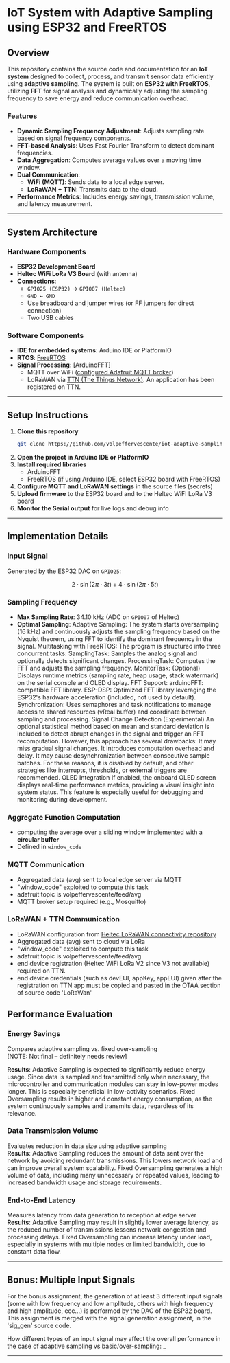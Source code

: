 # IoT System with Adaptive Sampling using ESP32 and FreeRTOS

## Overview
This repository contains the source code and documentation for an **IoT system** designed to collect, process, and transmit sensor data efficiently using **adaptive sampling**. The system is built on **ESP32 with FreeRTOS**, utilizing **FFT** for signal analysis and dynamically adjusting the sampling frequency to save energy and reduce communication overhead.

### Features
- **Dynamic Sampling Frequency Adjustment**: Adjusts sampling rate based on signal frequency components.
- **FFT-based Analysis**: Uses Fast Fourier Transform to detect dominant frequencies.
- **Data Aggregation**: Computes average values over a moving time window.
- **Dual Communication**:
  - **WiFi (MQTT)**: Sends data to a local edge server.
  - **LoRaWAN + TTN**: Transmits data to the cloud.
- **Performance Metrics**: Includes energy savings, transmission volume, and latency measurement.

---

## System Architecture

### Hardware Components
- **ESP32 Development Board**
- **Heltec WiFi LoRa V3 Board** (with antenna)
- **Connections**:
  - `GPIO25 (ESP32)` → `GPIO07 (Heltec)`
  - `GND ↔ GND`
  - Use breadboard and jumper wires (or FF jumpers for direct connection)
  - Two USB cables

### Software Components
- **IDE for embedded systems**: Arduino IDE or PlatformIO
- **RTOS**: [FreeRTOS](https://www.freertos.org/)
- **Signal Processing**: [ArduinoFFT]
  - MQTT over WiFi ([configured Adafruit MQTT broker](https://io.adafruit.com/))
  - LoRaWAN via [TTN (The Things Network)](https://www.thethingsnetwork.org/). An application has been registered on TTN.

---

## Setup Instructions
1. **Clone this repository**
   ```bash
   git clone https://github.com/volpeffervescente/iot-adaptive-sampling.git
   ```
2. **Open the project in Arduino IDE or PlatformIO**
3. **Install required libraries**
   - ArduinoFFT
   - FreeRTOS (if using Arduino IDE, select ESP32 board with FreeRTOS)
4. **Configure MQTT and LoRaWAN settings** in the source files (secrets)
5. **Upload firmware** to the ESP32 board and to the Heltec WiFI LoRa V3 board
6. **Monitor the Serial output** for live logs and debug info

---

## Implementation Details

### Input Signal
Generated by the ESP32 DAC on `GPIO25`:
```math
2 \cdot \sin(2\pi \cdot 3t) + 4 \cdot \sin(2\pi \cdot 5t)
```
### Sampling Frequency
- **Max Sampling Rate**: 34.10 kHz (ADC on `GPIO07` of Heltec)
- **Optimal Sampling**: 
Adaptive Sampling: The system starts oversampling (16 kHz) and continuously adjusts the sampling frequency based on the Nyquist theorem, 
using FFT to identify the dominant frequency in the signal.
Multitasking with FreeRTOS: The program is structured into three concurrent tasks:
SamplingTask: Samples the analog signal and optionally detects significant changes.
ProcessingTask: Computes the FFT and adjusts the sampling frequency.
MonitorTask: (Optional) Displays runtime metrics (sampling rate, heap usage, stack watermark) on the serial console and OLED display.
FFT Support:
arduinoFFT: compatible FFT library.
ESP-DSP: Optimized FFT library leveraging the ESP32's hardware acceleration (included, not used by default).
Synchronization: Uses semaphores and task notifications to manage access to shared resources (vReal buffer) and coordinate between sampling and processing.
Signal Change Detection (Experimental)
An optional statistical method based on mean and standard deviation is included to detect abrupt changes in the signal and trigger an FFT recomputation. 
However, this approach has several drawbacks:
It may miss gradual signal changes.
It introduces computation overhead and delay.
It may cause desynchronization between consecutive sample batches.
For these reasons, it is disabled by default, and other strategies like interrupts, thresholds, or external triggers are recommended.
OLED Integration
If enabled, the onboard OLED screen displays real-time performance metrics, providing a visual insight into system status. 
This feature is especially useful for debugging and monitoring during development.

### Aggregate Function Computation
- computing the average over a sliding window implemented with a **circular buffer**
- Defined in `window_code`

### MQTT Communication
- Aggregated data (avg) sent to local edge server via MQTT
- "window_code" exploited to compute this task
- adafruit topic is volpeffervescente/feed/avg 
- MQTT broker setup required (e.g., Mosquitto)

### LoRaWAN + TTN Communication
- LoRaWAN configuration from [Heltec LoRaWAN connectivity repository](https://github.com/HelTecAutomation/Heltec_ESP32/tree/master)
- Aggregated data (avg) sent to cloud via LoRa
- "window_code" exploited to compute this task
- adafruit topic is volpeffervescente/feed/avg 
- end device registration (Heltec WiFi LoRa V2 since V3 not available) required on TTN. 
- end device credentials (such as devEUI, appKey, appEUI) given after the registration on TTN app must be copied and pasted in the OTAA section of source code 'LoRaWan'

## Performance Evaluation

### Energy Savings
Compares adaptive sampling vs. fixed over-sampling  
[NOTE: Not final – definitely needs review]

**Results**: 
Adaptive Sampling is expected to significantly reduce energy usage. Since data is sampled and transmitted only when necessary, the microcontroller and communication modules can stay in low-power modes longer. This is especially beneficial in low-activity scenarios.
Fixed Oversampling results in higher and constant energy consumption, as the system continuously samples and transmits data, regardless of its relevance.

### Data Transmission Volume
Evaluates reduction in data size using adaptive sampling  
**Results**: 
Adaptive Sampling reduces the amount of data sent over the network by avoiding redundant transmissions. This lowers network load and can improve overall system scalability.
Fixed Oversampling generates a high volume of data, including many unnecessary or repeated values, leading to increased bandwidth usage and storage requirements.

### End-to-End Latency
Measures latency from data generation to reception at edge server  
**Results**: 
Adaptive Sampling may result in slightly lower average latency, as the reduced number of transmissions lessens network congestion and processing delays.
Fixed Oversampling can increase latency under load, especially in systems with multiple nodes or limited bandwidth, due to constant data flow.

---

## Bonus: Multiple Input Signals
For the bonus assignment, the generation of at least 3 different input signals (some with low frequency and low amplitude, others with high frequency and high amplitude, ecc...) is performed by the DAC of the ESP32 board. This assignment is merged with the signal generation assignment, in the 'sig_gen' source code.   


How different types of an input signal may affect the overall performance in the case of adaptive sampling vs basic/over-sampling: 
_

---
